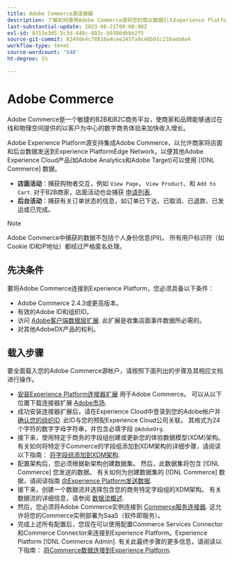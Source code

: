 ```yaml
---
title: Adobe Commerce源连接器
description: 了解如何使用Adobe Commerce源将您的商业数据引入Experience Platform。
last-substantial-update: 2023-06-21T00:00:00Z
exl-id: 8313e3d5-5c3d-448c-883c-b9386dbbb2f5
source-git-commit: 8249de4c78810a4cee245fa9c48b91c210aeb0a4
workflow-type: tm+mt
source-wordcount: '540'
ht-degree: 1%

---
```


# Adobe Commerce

Adobe Commerce是一个敏捷的B2B和B2C商务平台，使商家和品牌能够通过在线和物理空间提供的以客户为中心的数字商务体验来加快收入增长。

Adobe Experience Platform源支持集成Adobe Commerce，以允许商家将店面和后台数据发送到Experience PlatformEdge Network，以便其他Adobe Experience Cloud产品(如Adobe Analytics和Adobe Target)可以使用 [!DNL Commerce] 数据。

* **店面活动**：捕获购物者交互，例如 `View Page`， `View Product`、和 `Add to Cart`. 对于B2B商家，店面活动也会捕获 [申请列表](<https://experienceleague.adobe.com/docs/commerce-admin/b2b/requisition-lists/requisition-lists.html>).
* **后台活动**：捕获有关订单状态的信息，如订单已下达、已取消、已退款、已发运或已完成。

>[!NOTE]
>
>Adobe Commerce中捕获的数据不包括个人身份信息(PII)。 所有用户标识符（如Cookie ID和IP地址）都经过严格匿名处理。

## 先决条件

要将Adobe Commerce连接到Experience Platform，您必须具备以下条件：

* Adobe Commerce 2.4.3或更高版本。
* 有效的Adobe ID和组织ID。
* 访问 [Adobe客户端数据层扩展](../../../tags/extensions/client/client-data-layer/overview.md). 此扩展是收集店面事件数据所必需的。
* 对其他AdobeDX产品的权利。

## 载入步骤

要全面载入您的Adobe Commerce源帐户，请按照下面列出的步骤及其相应文档进行操作。

* [安装Experience Platform连接器扩展](https://experienceleague.adobe.com/docs/commerce-merchant-services/experience-platform-connector/fundamentals/install.html) 用于Adobe Commerce。 可以从以下位置下载连接器扩展 [Adobe市场](https://commercemarketplace.adobe.com/magento-experience-platform-connector.html).
* 成功安装连接器扩展后，请在Experience Cloud中登录到您的Adobe帐户并 [确认您的组织ID](https://experienceleague.adobe.com/docs/core-services/interface/administration/organizations.html#concept_EA8AEE5B02CF46ACBDAD6A8508646255). 此ID与您的预配Experience Cloud公司关联。 其格式为24个字符的数字字母字符串，并包含必填字段 `@AdobeOrg`.
* 接下来，使用特定于商务的字段组创建或更新您的体验数据模型(XDM)架构。 有关如何将特定于Commerce的字段组添加到XDM架构的详细步骤，请阅读以下指南： [将字段组添加到XDM架构](https://experienceleague.adobe.com/docs/commerce-merchant-services/experience-platform-connector/fundamentals/update-xdm.html).
* 配置架构后，您必须根据新架构创建数据集。 然后，此数据集将包含 [!DNL Commerce] 您发送的数据。 有关如何为创建数据集的 [!DNL Commerce] 数据，请阅读指南 [向Experience Platform发送数据](https://experienceleague.adobe.com/docs/platform-learn/implement-mobile-sdk/experience-cloud/platform.html#create-a-dataset).
* 接下来，创建一个数据流并选择包含您的商务特定字段组的XDM架构。 有关数据流的详细信息，请参阅 [数据流概述](https://experienceleague.adobe.com/docs/experience-platform/datastreams/overview.html?lang=zh-Hans).
* 然后，您必须将Adobe Commerce实例连接到 [Commerce服务连接器](https://experienceleague.adobe.com/docs/commerce-merchant-services/user-guides/integration-services/saas.html). 这允许将您的Commerce实例部署为SaaS（软件即服务）。
* 完成上述所有配置后，您现在可以使用配置Commerce Services Connector和Commerce Connector来连接到Experience Platform。Experience Platform [!DNL Commerce Admin]. 有关此最终步骤的更多信息，请阅读以下指南： [将Commerce数据连接到Experience Platform](https://experienceleague.adobe.com/docs/commerce-merchant-services/experience-platform-connector/fundamentals/connect-data.html).
